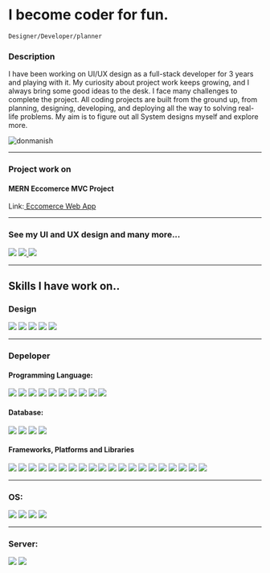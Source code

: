 <h1 align="left"> I become coder for fun.</h1>

    Designer/Developer/planner
    
<h3 align="left">Description</h3>
<p align="left">I have been working on UI/UX design as a full-stack developer for 3 years and playing with it. My curiosity about project work keeps growing, and I always bring some good ideas to the desk. I face many challenges to complete the project. All coding projects are built from the ground up, from planning, designing, developing, and deploying all the way to solving real-life problems. My aim is to figure out all System designs myself and explore more.</p>

<p align="left"> <img src="https://komarev.com/ghpvc/?username=donmanish&label=Profile%20views&color=0e75b6&style=flat" alt="donmanish" /> </p>
<hr />
<h3>Project work on</h3>
<h4>MERN Eccomerce MVC Project</h4>
<span align="left">Link:</span><span><a  href="https://sangria-kitten-hem.cyclic.cloud/"  target="_blank"> Eccomerce Web App</a></span>

<hr />

<h3 align="left">See my UI and UX design and many more... </h3>
<span align="left"> <a href="https://www.linkedin.com/in/manish-panda-b41576209" target="_blank"><img  src="https://img.shields.io/badge/LinkedIn-0077B5?style=for-the-badge&logo=linkedin&logoColor=white&display=inline-block" /></a></span>
<span align="left"> <a href="https://www.instagram.com/firewheel1996/" target="_blank"><img src="https://img.shields.io/badge/Instagram-E4405F?style=for-the-badge&logo=instagram&logoColor=white&display=inline-block" /> </a></span>
<span align="left"> <a href="https://manishpanda.tech/" target="_blank"><img src="https://img.shields.io/badge/Portfolio-%23000000.svg?style=for-the-badge&logo=firefox&logoColor=#FF7139 style=for-the-badge&logo=instagram&logoColor=white&display=inline-block" /> </a></span>

<hr />

<h2 align="left">Skills I have work on.. </h2>

<h3>Design</h3>

<span><img src="https://img.shields.io/badge/Adobe%20After%20Effects-9999FF.svg?style=for-the-badge&logo=Adobe%20After%20Effects&logoColor=white" /></span>
<span><img src="https://img.shields.io/badge/adobe%20illustrator-%23FF9A00.svg?style=for-the-badge&logo=adobe%20illustrator&logoColor=white" /></span>
<span><img src="https://img.shields.io/badge/adobe%20photoshop-%2331A8FF.svg?style=for-the-badge&logo=adobe%20photoshop&logoColor=white" /></span>
<span><img src="https://img.shields.io/badge/Adobe%20XD-470137?style=for-the-badge&logo=Adobe%20XD&logoColor=#FF61F6" /></span>
<span><img src="https://img.shields.io/badge/Canva-%2300C4CC.svg?style=for-the-badge&logo=Canva&logoColor=white" /></span>

<hr />

<h3>Depeloper</h3>

<h4>Programming Language:</h4>
<span><img src="https://img.shields.io/badge/c-%2300599C.svg?style=for-the-badge&logo=c&logoColor=white" /></span>
<span><img src="https://img.shields.io/badge/c++-%2300599C.svg?style=for-the-badge&logo=c%2B%2B&logoColor=white" /></span>
<span><img src="https://img.shields.io/badge/css3-%231572B6.svg?style=for-the-badge&logo=css3&logoColor=white" /></span>
<span><img src="https://img.shields.io/badge/-GraphQL-E10098?style=for-the-badge&logo=graphql&logoColor=white" /></span>
<span><img src="https://img.shields.io/badge/html5-%23E34F26.svg?style=for-the-badge&logo=html5&logoColor=white" /></span>
<span><img src="https://img.shields.io/badge/javascript-%23323330.svg?style=for-the-badge&logo=javascript&logoColor=%23F7DF1E" /></span>
<span><img src="https://img.shields.io/badge/latex-%23008080.svg?style=for-the-badge&logo=latex&logoColor=white" /></span>
<span><img src="https://img.shields.io/badge/php-%23777BB4.svg?style=for-the-badge&logo=php&logoColor=white" /></span>
<span><img src="https://img.shields.io/badge/typescript-%23007ACC.svg?style=for-the-badge&logo=typescript&logoColor=white" /></span>
<span><img src="https://img.shields.io/badge/java-%23ED8B00.svg?style=for-the-badge&logo=openjdk&logoColor=white" /></span>



<h4>Database:</h4>
<span><img src="https://img.shields.io/badge/MongoDB-%234ea94b.svg?style=for-the-badge&logo=mongodb&logoColor=white" /></span>
<span><img src="https://img.shields.io/badge/mysql-%2300f.svg?style=for-the-badge&logo=instagram&logoColor=white&display=inline-block" /></span>
<span><img src="https://img.shields.io/badge/postgres-%23316192.svg?style=for-the-badge&logo=postgresql&logoColor=white" /></span>
<span><img src="https://img.shields.io/badge/redis-%23DD0031.svg?style=for-the-badge&logo=redis&logoColor=white" /></span>



<h4>Frameworks, Platforms and Libraries</h4>
<span><img src="https://img.shields.io/badge/-AntDesign-%230170FE?style=for-the-badge&logo=ant-design&logoColor=white" /></span>
<span><img src="https://img.shields.io/badge/bootstrap-%238511FA.svg?style=for-the-badge&logo=bootstrap&logoColor=white" /></span>
<span><img src="https://img.shields.io/badge/chart.js-F5788D.svg?style=for-the-badge&logo=chart.js&logoColor=white" /></span>
<span><img src="https://img.shields.io/badge/Electron-191970?style=for-the-badge&logo=Electron&logoColor=white" /></span>
<span><img src="https://img.shields.io/badge/joomla-%235091CD.svg?style=for-the-badge&logo=joomla&logoColor=white" /></span>
<span><img src="https://img.shields.io/badge/jquery-%230769AD.svg?style=for-the-badge&logo=jquery&logoColor=white" /></span>
<span><img src="https://img.shields.io/badge/JWT-black?style=for-the-badge&logo=JSON%20web%20tokens" /></span>
<span><img src="https://img.shields.io/badge/laravel-%23FF2D20.svg?style=for-the-badge&logo=laravel&logoColor=white" /></span>
<span><img src="https://img.shields.io/badge/NPM-%23CB3837.svg?style=for-the-badge&logo=npm&logoColor=white" /></span>
<span><img src="https://img.shields.io/badge/node.js-6DA55F?style=for-the-badge&logo=node.js&logoColor=white" /></span>
<span><img src="https://img.shields.io/badge/NODEMON-%23323330.svg?style=for-the-badge&logo=nodemon&logoColor=%BBDEAD" /></span>
<span><img src="https://img.shields.io/badge/react-%2320232a.svg?style=for-the-badge&logo=react&logoColor=%2361DAFB" /></span>
<span><img src="https://img.shields.io/badge/react_native-%2320232a.svg?style=for-the-badge&logo=react&logoColor=%2361DAFB" /></span>
<span><img src="https://img.shields.io/badge/WordPress-%23117AC9.svg?style=for-the-badge&logo=WordPress&logoColor=white" /></span>
<span><img src="https://img.shields.io/badge/chart.js-F5788D.svg?style=for-the-badge&logo=chart.js&logoColor=white" /></span>
<span><img src="https://img.shields.io/badge/chart.js-F5788D.svg?style=for-the-badge&logo=chart.js&logoColor=white" /></span>
<span><img src="https://img.shields.io/badge/chart.js-F5788D.svg?style=for-the-badge&logo=chart.js&logoColor=white" /></span>
<span><img src="https://img.shields.io/badge/chart.js-F5788D.svg?style=for-the-badge&logo=chart.js&logoColor=white" /></span>
<span><img src="https://img.shields.io/badge/chart.js-F5788D.svg?style=for-the-badge&logo=chart.js&logoColor=white" /></span>
<span><img src="https://img.shields.io/badge/chart.js-F5788D.svg?style=for-the-badge&logo=chart.js&logoColor=white" /></span>


<hr />

<h3>OS:</h3>
<span><img src="https://img.shields.io/badge/Android-3DDC84?style=for-the-badge&logo=android&logoColor=white" /></span>
<span><img src="https://img.shields.io/badge/Debian-D70A53?style=for-the-badge&logo=debian&logoColor=white" /></span>
<span><img src="https://img.shields.io/badge/Kali-268BEE?style=for-the-badge&logo=kalilinux&logoColor=white" /></span>
<span><img src="https://img.shields.io/badge/Windows-0078D6?style=for-the-badge&logo=windows&logoColor=white" /></span>

<hr />

<h3>Server:</h3>
<span><img src="https://img.shields.io/badge/apache-%23D42029.svg?style=for-the-badge&logo=apache&logoColor=white" /></span>
<span><img src="https://img.shields.io/badge/apache%20tomcat-%23F8DC75.svg?style=for-the-badge&logo=apache-tomcat&logoColor=black" /></span>







